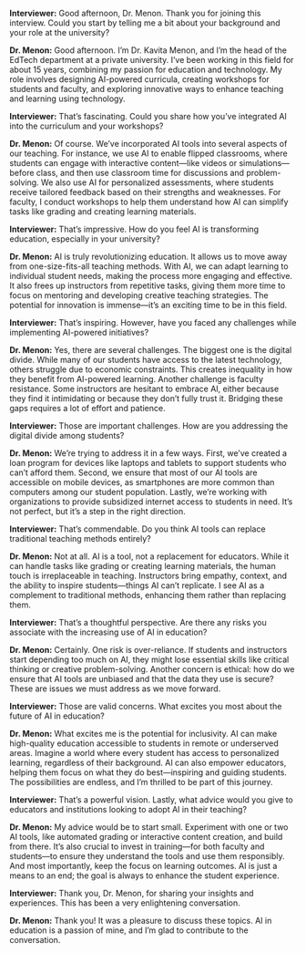 **Interviewer:** Good afternoon, Dr. Menon. Thank you for joining this interview. Could you start by telling me a bit about your background and your role at the university?

**Dr. Menon:** Good afternoon. I’m Dr. Kavita Menon, and I’m the head of the EdTech department at a private university. I’ve been working in this field for about 15 years, combining my passion for education and technology. My role involves designing AI-powered curricula, creating workshops for students and faculty, and exploring innovative ways to enhance teaching and learning using technology.

**Interviewer:** That’s fascinating. Could you share how you’ve integrated AI into the curriculum and your workshops?

**Dr. Menon:** Of course. We’ve incorporated AI tools into several aspects of our teaching. For instance, we use AI to enable flipped classrooms, where students can engage with interactive content—like videos or simulations—before class, and then use classroom time for discussions and problem-solving. We also use AI for personalized assessments, where students receive tailored feedback based on their strengths and weaknesses. For faculty, I conduct workshops to help them understand how AI can simplify tasks like grading and creating learning materials.

**Interviewer:** That’s impressive. How do you feel AI is transforming education, especially in your university?

**Dr. Menon:** AI is truly revolutionizing education. It allows us to move away from one-size-fits-all teaching methods. With AI, we can adapt learning to individual student needs, making the process more engaging and effective. It also frees up instructors from repetitive tasks, giving them more time to focus on mentoring and developing creative teaching strategies. The potential for innovation is immense—it’s an exciting time to be in this field.

**Interviewer:** That’s inspiring. However, have you faced any challenges while implementing AI-powered initiatives?

**Dr. Menon:** Yes, there are several challenges. The biggest one is the digital divide. While many of our students have access to the latest technology, others struggle due to economic constraints. This creates inequality in how they benefit from AI-powered learning. Another challenge is faculty resistance. Some instructors are hesitant to embrace AI, either because they find it intimidating or because they don’t fully trust it. Bridging these gaps requires a lot of effort and patience.

**Interviewer:** Those are important challenges. How are you addressing the digital divide among students?

**Dr. Menon:** We’re trying to address it in a few ways. First, we’ve created a loan program for devices like laptops and tablets to support students who can’t afford them. Second, we ensure that most of our AI tools are accessible on mobile devices, as smartphones are more common than computers among our student population. Lastly, we’re working with organizations to provide subsidized internet access to students in need. It’s not perfect, but it’s a step in the right direction.

**Interviewer:** That’s commendable. Do you think AI tools can replace traditional teaching methods entirely?

**Dr. Menon:** Not at all. AI is a tool, not a replacement for educators. While it can handle tasks like grading or creating learning materials, the human touch is irreplaceable in teaching. Instructors bring empathy, context, and the ability to inspire students—things AI can’t replicate. I see AI as a complement to traditional methods, enhancing them rather than replacing them.

**Interviewer:** That’s a thoughtful perspective. Are there any risks you associate with the increasing use of AI in education?

**Dr. Menon:** Certainly. One risk is over-reliance. If students and instructors start depending too much on AI, they might lose essential skills like critical thinking or creative problem-solving. Another concern is ethical: how do we ensure that AI tools are unbiased and that the data they use is secure? These are issues we must address as we move forward.

**Interviewer:** Those are valid concerns. What excites you most about the future of AI in education?

**Dr. Menon:** What excites me is the potential for inclusivity. AI can make high-quality education accessible to students in remote or underserved areas. Imagine a world where every student has access to personalized learning, regardless of their background. AI can also empower educators, helping them focus on what they do best—inspiring and guiding students. The possibilities are endless, and I’m thrilled to be part of this journey.

**Interviewer:** That’s a powerful vision. Lastly, what advice would you give to educators and institutions looking to adopt AI in their teaching?

**Dr. Menon:** My advice would be to start small. Experiment with one or two AI tools, like automated grading or interactive content creation, and build from there. It’s also crucial to invest in training—for both faculty and students—to ensure they understand the tools and use them responsibly. And most importantly, keep the focus on learning outcomes. AI is just a means to an end; the goal is always to enhance the student experience.

**Interviewer:** Thank you, Dr. Menon, for sharing your insights and experiences. This has been a very enlightening conversation.

**Dr. Menon:** Thank you! It was a pleasure to discuss these topics. AI in education is a passion of mine, and I’m glad to contribute to the conversation.